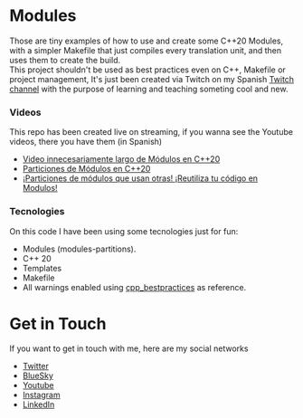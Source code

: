 # Modules

Those are tiny examples of how to use and create some C++20 Modules, with a simpler Makefile that just compiles every translation unit, and then uses them to create
the build. <br/>
This project shouldn't be used as best practices even on C++, Makefile or project management, It's just been created via Twitch on my Spanish [Twitch channel](https://www.twitch.tv/theApoCa) with the purpose of learning and teaching someting cool and new.

### Videos
This repo has been created live on streaming, if you wanna see the Youtube videos, there you have them (in Spanish)
- [Video innecesariamente largo de Módulos en C++20](https://www.youtube.com/watch?v=iI3Fo5RZ9DU)
- [Particiones de Módulos en C++20](https://www.youtube.com/watch?v=tb3TBRA1Rh0)
- [¡Particiones de módulos que usan otras! ¡Reutiliza tu código en Modulos!](https://www.youtube.com/watch?v=15j0KRTMAaE)

### Tecnologies

On this code I have been using some tecnologies just for fun:
- Modules (modules-partitions).
- C++ 20
- Templates
- Makefile
- All warnings enabled using [cpp_bestpractices](https://github.com/cpp-best-practices/cppbestpractices/blob/master/02-Use_the_Tools_Available.md) as reference.

# Get in Touch
If you want to get in touch with me, here are my social networks
- [Twitter](https://x.com/conPdePABLO)
- [BlueSky](https://bsky.app/profile/theapoca.bsky.social)
- [Youtube](https://www.youtube.com/@conpdepab)
- [Instagram](https://www.instagram.com/conpdepab/)
- [LinkedIn](https://www.linkedin.com/in/parequena/)
